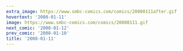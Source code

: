 ```yaml
---
extra_image: https://www.smbc-comics.com/comics/20080111after.gif
hovertext: '2008-01-11'
image: https://www.smbc-comics.com/comics/20080111.gif
next_comic: '2008-01-12'
prev_comic: '2008-01-10'
title: '2008-01-11'
---
```


